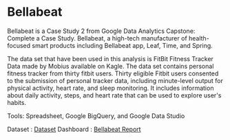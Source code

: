# Bellabeat

Bellabeat is a Case Study 2 from Google Data Analytics Capstone: Complete a Case Study. Bellabeat, a high-tech manufacturer of health-focused smart products including Bellabeat app, Leaf, Time, and Spring. 

The data set that have been used in this analysis is FitBit Fitness Tracker Data made by Mobius available on Kagle. The data set contains personal fitness tracker from thirty fitbit users. Thirty eligible Fitbit users consented  to the submission of personal tracker data, including minute-level output for physical activity, heart rate, and sleep monitoring. It includes information about daily activity, steps, and heart rate that can be used to explore user's habits.

Tools: Spreadsheet, Google BigQuery, and Google Data Studio

Dataset     : [Dataset](https://www.kaggle.com/arashnic/fitbit)
Dashboard   : [Bellabeat Report](https://datastudio.google.com/s/ua19E-YtghU)

